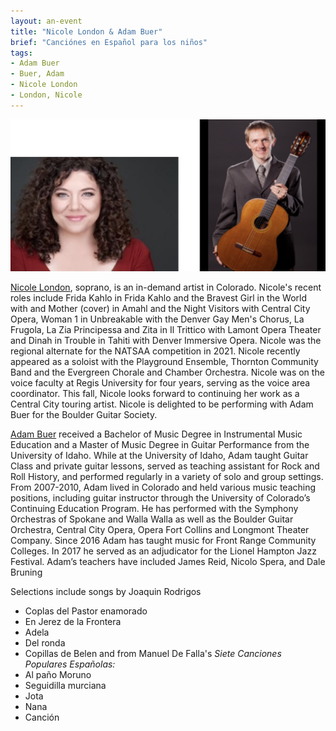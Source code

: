 ```yaml
---
layout: an-event
title: "Nicole London & Adam Buer"
brief: "Canciónes en Español para los niños"
tags:
- Adam Buer
- Buer, Adam
- Nicole London
- London, Nicole
---
```

![Nicole and Adam](/pics/20230828-AdamBuerNicoleLondon.png)

[Nicole London](https://www.facebook.com/nklondonsoprano/), soprano, is an in-demand artist in Colorado. Nicole's recent roles include Frida Kahlo in Frida Kahlo and the Bravest Girl in the World with and Mother (cover) in Amahl and the Night Visitors with Central City Opera, Woman 1 in Unbreakable with the Denver Gay Men's Chorus, La Frugola, La Zia Principessa and Zita in Il Trittico with Lamont Opera Theater and Dinah in Trouble in Tahiti with Denver Immersive Opera. Nicole was the regional alternate for the NATSAA competition in 2021. Nicole recently appeared as a soloist with the Playground Ensemble, Thornton Community Band and the Evergreen Chorale and Chamber Orchestra. Nicole was on the voice faculty at Regis University for four years, serving as the voice area coordinator. This fall, Nicole looks forward to continuing her work as a Central City touring artist. Nicole is delighted to be performing with Adam Buer for the Boulder Guitar Society.   

[Adam Buer](https://www.adambuer.com/) received a Bachelor of Music Degree in Instrumental Music Education and a Master of Music Degree in Guitar Performance from the University of Idaho. While at the University of Idaho, Adam taught Guitar Class and private guitar lessons, served as teaching assistant for Rock and Roll History, and performed regularly in a variety of solo and group settings. From 2007-2010, Adam lived in Colorado and held various music teaching positions, including guitar instructor through the University of Colorado’s Continuing Education Program. He has performed with the Symphony Orchestras of Spokane and Walla Walla as well as the Boulder Guitar Orchestra, Central City Opera, Opera Fort Collins and Longmont Theater Company. Since 2016 Adam has taught music for Front Range Community Colleges. In 2017 he served as an adjudicator for the Lionel Hampton Jazz Festival. Adam’s teachers have included James Reid, Nicolo Spera, and Dale Bruning

Selections include songs by Joaquin Rodrigos
* Coplas del Pastor enamorado
* En Jerez de la Frontera
* Adela
* Del ronda
* Copillas de Belen
and from Manuel De Falla's _Siete Canciones Populares Españolas:_
* Al paño Moruno
* Seguidilla murciana
* Jota
* Nana
* Canción

